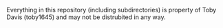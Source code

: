 Everything in this repository (including subdirectories) is property of Toby Davis (toby1645) and may not be distrubited in any way.
